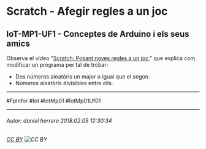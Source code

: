 # Scratch - Afegir regles a un joc
## IoT-MP1-UF1 - Conceptes de Arduino i els seus amics
Observa el vídeo "[Scratch: Posant noves regles a un joc.](https://youtu.be/fcsbEkWaBNQ)" que explica com modificar un programa per tal de trobar:

* Dos números aleatòris un major o igual que el segon.
* Números aleatòris divisibles entre ells.

---

#FpInfor #Iot #IotMp01 #IotMp01Uf01

---

###### Autor: daniel herrera 2018.02.05 12:30:34
###### [CC BY](https://creativecommons.org/licenses/by/4.0/) ![CC BY](https://licensebuttons.net/l/by/3.0/80x15.png)
